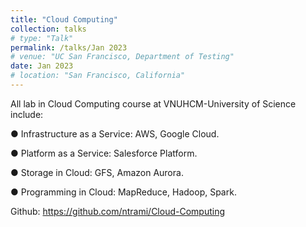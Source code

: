 ```yaml
---
title: "Cloud Computing"
collection: talks
# type: "Talk"
permalink: /talks/Jan 2023
# venue: "UC San Francisco, Department of Testing"
date: Jan 2023
# location: "San Francisco, California"
---
```

All lab in Cloud Computing course at VNUHCM-University of Science include:

●	Infrastructure as a Service: AWS, Google Cloud.

●	Platform as a Service: Salesforce Platform.

●	Storage in Cloud: GFS, Amazon Aurora.

●	Programming in Cloud: MapReduce, Hadoop, Spark.

Github: 
https://github.com/ntrami/Cloud-Computing

